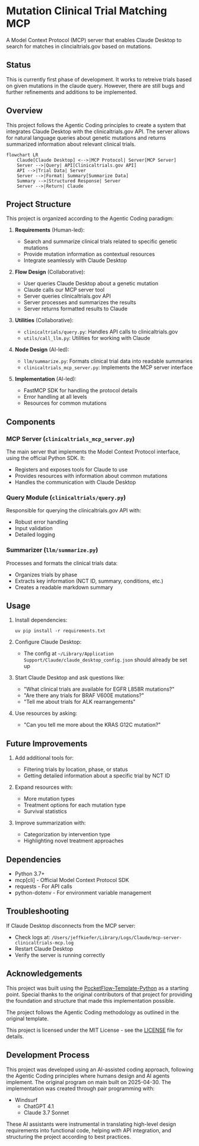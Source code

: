 # Mutation Clinical Trial Matching MCP

A Model Context Protocol (MCP) server that enables Claude Desktop to search for matches in clincialtrials.gov based on mutations. 

## Status

This is currently first phase of development. It works to retreive trials based on given mutations in the claude query. However, there are still bugs and further refinements and additions to be implemented.

## Overview

This project follows the Agentic Coding principles to create a system that integrates Claude Desktop with the clinicaltrials.gov API. The server allows for natural language queries about genetic mutations and returns summarized information about relevant clinical trials.

```mermaid
flowchart LR
    Claude[Claude Desktop] <-->|MCP Protocol| Server[MCP Server]
    Server -->|Query| API[Clinicaltrials.gov API]
    API -->|Trial Data| Server
    Server -->|Format| Summary[Summarize Data]
    Summary -->|Structured Response| Server
    Server -->|Return| Claude
```

## Project Structure

This project is organized according to the Agentic Coding paradigm:

1. **Requirements** (Human-led):
   - Search and summarize clinical trials related to specific genetic mutations
   - Provide mutation information as contextual resources
   - Integrate seamlessly with Claude Desktop

2. **Flow Design** (Collaborative):
   - User queries Claude Desktop about a genetic mutation
   - Claude calls our MCP server tool
   - Server queries clinicaltrials.gov API
   - Server processes and summarizes the results
   - Server returns formatted results to Claude

3. **Utilities** (Collaborative):
   - `clinicaltrials/query.py`: Handles API calls to clinicaltrials.gov
   - `utils/call_llm.py`: Utilities for working with Claude

4. **Node Design** (AI-led):
   - `llm/summarize.py`: Formats clinical trial data into readable summaries
   - `clinicaltrials_mcp_server.py`: Implements the MCP server interface

5. **Implementation** (AI-led):
   - FastMCP SDK for handling the protocol details
   - Error handling at all levels
   - Resources for common mutations

## Components

### MCP Server (`clinicaltrials_mcp_server.py`)

The main server that implements the Model Context Protocol interface, using the official Python SDK. It:

- Registers and exposes tools for Claude to use
- Provides resources with information about common mutations
- Handles the communication with Claude Desktop

### Query Module (`clinicaltrials/query.py`)

Responsible for querying the clinicaltrials.gov API with:
- Robust error handling
- Input validation
- Detailed logging

### Summarizer (`llm/summarize.py`) 

Processes and formats the clinical trials data:
- Organizes trials by phase
- Extracts key information (NCT ID, summary, conditions, etc.)
- Creates a readable markdown summary

## Usage

1. Install dependencies:
   ```
   uv pip install -r requirements.txt
   ```

2. Configure Claude Desktop:
   - The config at `~/Library/Application Support/Claude/claude_desktop_config.json` should already be set up

3. Start Claude Desktop and ask questions like:
   - "What clinical trials are available for EGFR L858R mutations?"
   - "Are there any trials for BRAF V600E mutations?"
   - "Tell me about trials for ALK rearrangements"

4. Use resources by asking:
   - "Can you tell me more about the KRAS G12C mutation?"

## Future Improvements

1. Add additional tools for:
   - Filtering trials by location, phase, or status
   - Getting detailed information about a specific trial by NCT ID

2. Expand resources with:
   - More mutation types
   - Treatment options for each mutation type
   - Survival statistics

3. Improve summarization with:
   - Categorization by intervention type
   - Highlighting novel treatment approaches

## Dependencies

- Python 3.7+
- mcp[cli] - Official Model Context Protocol SDK
- requests - For API calls
- python-dotenv - For environment variable management

## Troubleshooting

If Claude Desktop disconnects from the MCP server:
- Check logs at: `/Users/jeffkiefer/Library/Logs/Claude/mcp-server-clinicaltrials-mcp.log`
- Restart Claude Desktop
- Verify the server is running correctly

## Acknowledgements

This project was built using the [PocketFlow-Template-Python](https://github.com/The-Pocket/PocketFlow-Template-Python) as a starting point. Special thanks to the original contributors of that project for providing the foundation and structure that made this implementation possible.

The project follows the Agentic Coding methodology as outlined in the original template.

This project is licensed under the MIT License - see the [LICENSE](LICENSE) file for details.

## Development Process

This project was developed using an AI-assisted coding approach, following the Agentic Coding principles where humans design and AI agents implement. The original program on main built on 2025-04-30. The implementation was created through pair programming with:

- Windsurf
   - ChatGPT 4.1
   - Claude 3.7 Sonnet

These AI assistants were instrumental in translating high-level design requirements into functional code, helping with API integration, and structuring the project according to best practices.

